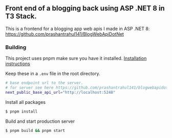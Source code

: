 ## Front end of a blogging back using ASP .NET 8 in T3 Stack.

This is a frontend for a blogging app web apis I made in ASP .NET 8:
https://github.com/prashantrahul141/BlogWebApiDotNet

### Building

This project uses pnpm make sure you have it installed. [Installation instructions](https://pnpm.io/installation)

Keep these in a `.env` file in the root directory.

```sh
# base endpoint url to the server.
# for server see here https://github.com/prashantrahul141/blogwebapidotnet
next_public_base_api_url="http://localhost:5248"
```

Install all packages

```sh
$ pnpm install
```

Build and start production server

```sh
$ pnpm build && pnpm start
```

